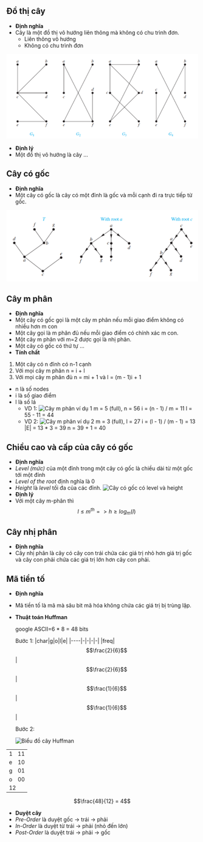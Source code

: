 ## Đồ thị cây
- **Định nghĩa**
- Cây là một đồ thị vô hướng liên thông mà không có chu trình đơn.
    + Liên thông vô hướng
    + Không có chu trình đơn

<img src="Pictures_Source/Screenshot 2024-11-02 002855.png" alt="Tree Graph">

- **Định lý**
- Một đồ thị vô hướng là cây ...
## Cây có gốc
- **Định nghĩa**
- Một cây có gốc là cây có một đỉnh là gốc và mỗi cạnh đi ra trực tiếp từ gốc.

<img src="Pictures_Source\Screenshot 2024-11-02 003946.png" alt="Root Tree">

## Cây m phân
- **Định nghĩa**
- Một cây có gốc gọi là một cây m phân nếu mỗi giao điểm không có nhiều hơn m con
- Một cây gọi là m phân đủ nếu mỗi giao điểm có chính xác m con.
- Một cây m phân với m=2 được gọi là nhị phân.
- Một cây có gốc có thứ tự ...
- **Tính chất**
1. Một cây có n đỉnh có n-1 cạnh
2. Với mọi cây m phân
    n = i + l
3. Với mọi cây m phân đủ
    n = mi + 1 và l = (m - 1)i + 1
- n là số nodes
- i là số giao điểm
- l là số lá
    - VD 1:
    ![Cây m phân ví dụ 1]()
        m = 5 (full), n = 56
        i = (n - 1) / m = 11
        l = 55 - 11 = 44
    - VD 2:
    ![Cây m phân ví dụ 2]()
        m = 3 (full), l = 27
        i = (l - 1) / (m - 1) = 13
        |E| = 13 * 3 = 39
        n = 39 + 1 = 40

## Chiều cao và cấp của cây có gốc
- **Định nghĩa**
- *Level (mức)* của một đỉnh trong một cây có gốc là chiều dài từ một gốc tới một đỉnh
- *Level of the root* định nghĩa là 0
- *Height* là *level* tối đa của các đỉnh.
![Cây có gốc có level và height]()
- **Định lý**
- Với một cây m-phân thì $$l \leq m^{th} => h \ge log_m(l)$$
## Cây nhị phân
- **Định nghĩa**
- Cây nhị phân là cây có cây con trái chứa các giá trị nhỏ hơn giá trị gốc và cây con phải chứa các giá trị lớn hơn cây con phải.
## Mã tiền tố
- **Định nghĩa**
- Mã tiền tố là mã mà sâu bit mã hóa không chứa các giá trị bị trùng lặp.
- **Thuật toán Huffman**
    
    google      ASCII=6 * 8 = 48 bits
    
    Bước 1:
    |char|g|o|l|e|
    |----|-|-|-|-|
    |freq|$$\frac{2}{6}$$|$$\frac{2}{6}$$|$$\frac{1}{6}$$|$$\frac{1}{6}$$|
    
    Bước 2:
    
    ![Biểu đồ cây Huffman]()
<table>
    <tr>
        <td>1</td>
        <td>11</td>
    </tr>
    <tr>
        <td>e</td>
        <td>10</td>
    </tr>
    <tr>
        <td>g</td>
        <td>01</td>
    </tr>
    <tr>
        <td>o</td>
        <td>00</td>
    </tr>
    <tr>
        <td colspan="2">12</td>
    </tr>
</table>

$$\frac{48}{12} = 4$$
- **Duyệt cây**
- *Pre-Order* là duyệt gốc -> trái -> phải
- *In-Order* là duyệt từ trái -> phải (nhỏ đến lớn)
- *Post-Order* là duyệt trái -> phải -> gốc
